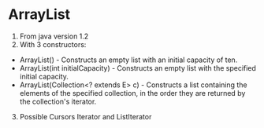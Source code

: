 # ArrayList

1. From java version 1.2
2. With 3 constructors:
  * ArrayList() - Constructs an empty list with an initial capacity of ten.
  * ArrayList(int initialCapacity) - Constructs an empty list with the specified initial capacity.
  * ArrayList(Collection<? extends E> c) - Constructs a list containing the elements of the specified collection, in the order they are returned by the collection's iterator. 
3. Possible Cursors Iterator and ListIterator